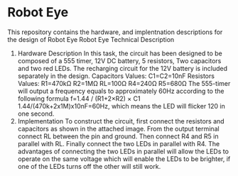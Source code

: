 # Robot Eye

This repository contains the hardware, and implentnation descriptions for the design of Robot Eye
Robot Eye Technical Description 
1.	Hardware Description
In this task, the circuit has been designed to be composed of a 555 timer, 12V DC battery, 5 resistors, Two capacitors and two red LEDs. The recharging circuit for the 12V battery is included separately in the design. 
Capacitors Values:
C1=C2=10nF
Resistors Values:
R1=470kΩ
R2=1MΩ
RL=100Ω
R4=240Ω
R5=680Ω
The 555-timer will output a frequency equals to approximately 60Hz according to the following formula f=1.44 / (R1+2×R2) × C1
1.44/(470k+2x1M)x10nF=60Hz, which means the LED will flicker 120 in one second. 
2.	Implementation 
To construct the circuit, first connect the resistors and capacitors as shown in the attached image. From the output terminal connect RL between the pin and ground. Then connect R4 and R5 in parallel with RL. Finally connect the two LEDs in parallel with R4. The advantages of connecting the two LEDs in parallel will allow the LEDs to operate on the same voltage which will enable the LEDs to be brighter, if one of the LEDs turns off the other will still work. 
